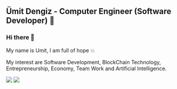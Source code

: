 ## Ümit Dengiz - Computer Engineer (Software Developer) 🐍


### Hi there 👋

My name is Umit, I am full of hope 💥

My interest are Software Development, BlockChain Technology, Entrepreneurship, Economy, Team Work and Artificial Intelligence.


<!--
                          💎
    ( <DRY> DRY - Don't Repeat Yourself </DRY> )
    ( <KISS> KISS - Keep It Simple, Stupid </KISS> )
    ( <SOC> SOC - Seperation Of Concerns </SOC> )
    ( <YAGNI> YAGNI - You Ain't Gonna Need It </YAGNI> )
                          ✨
     S          O          L          I          D
-->

[<img src="https://img.shields.io/badge/github-%2312100E.svg?&style=for-the-badge&logo=github&logoColor=white&color=black" />](https://github.com/DengizUmit)
[<img src="https://img.shields.io/badge/linkedin-%230077B5.svg?&style=for-the-badge&logo=linkedin&logoColor=white" />](https://www.linkedin.com/in/umit-dengiz/)

<!--
# My interest ♠️ ♥️ ♣️ ♦️

- Software
- BlockChain Technology
- Entrepreneurship
- Economy
- Team Work
- ChatGPT
-->
<!--
**dengizUmit/dengizUmit** is a ✨ _special_ ✨ repository because its `README.md` (this file) appears on your GitHub profile.

Here are some ideas to get you started:

- 🔭 I’m currently working on ...
- 🌱 I’m currently learning ...
- 👯 I’m looking to collaborate on ...
- 🤔 I’m looking for help with ...
- 💬 Ask me about ...
- 📫 How to reach me: ...
- 😄 Pronouns: ...
- ⚡ Fun fact: ...
-->
